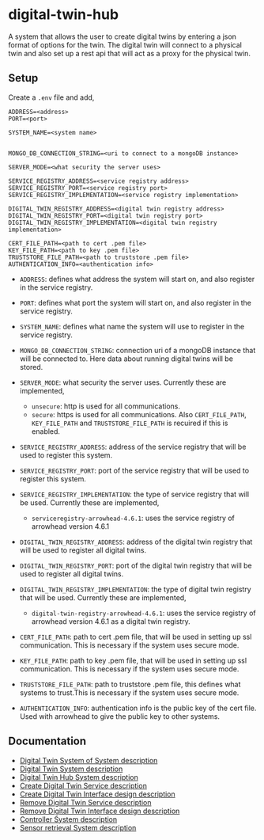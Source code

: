 # digital-twin-hub
 A system that allows the user to create digital twins by entering a json format of options for the twin. 
 The digital twin will connect to a physical twin and also set up a rest api that will act as a proxy for the physical twin.

## Setup
Create a `.env` file and add,

```
ADDRESS=<address>
PORT=<port>

SYSTEM_NAME=<system name>


MONGO_DB_CONNECTION_STRING=<uri to connect to a mongoDB instance>

SERVER_MODE=<what security the server uses>

SERVICE_REGISTRY_ADDRESS=<service registry address>
SERVICE_REGISTRY_PORT=<service registry port>
SERVICE_REGISTRY_IMPLEMENTATION=<service registry implementation>

DIGITAL_TWIN_REGISTRY_ADDRESS=<digital twin registry address>
DIGITAL_TWIN_REGISTRY_PORT=<digital twin registry port>
DIGITAL_TWIN_REGISTRY_IMPLEMENTATION=<digital twin registry implementation>

CERT_FILE_PATH=<path to cert .pem file>
KEY_FILE_PATH=<path to key .pem file>
TRUSTSTORE_FILE_PATH=<path to truststore .pem file>
AUTHENTICATION_INFO=<authentication info>
```

* `ADDRESS`: defines what address the system will start on, and also register in the service registry.
* `PORT`: defines what port the system will start on, and also register in the service registry.

* `SYSTEM_NAME`: defines what name the system will use to register in the service registry. 

* `MONGO_DB_CONNECTION_STRING`: connection uri of a mongoDB instance that will be connected to. Here data about running digital twins will be stored. 

* `SERVER_MODE`: what security the server uses. Currently these are implemented, 
    * `unsecure`: http is used for all communications.
    * `secure`: https is used for all communications. Also `CERT_FILE_PATH`, `KEY_FILE_PATH` and `TRUSTSTORE_FILE_PATH` is recuired if this is enabled.

* `SERVICE_REGISTRY_ADDRESS`: address of the service registry that will be used to register this system.
* `SERVICE_REGISTRY_PORT`: port of the service registry that will be used to register this system.
* `SERVICE_REGISTRY_IMPLEMENTATION`: the type of service registry that will be used. Currently these are implemented, 
    * `serviceregistry-arrowhead-4.6.1`: uses the service registry of arrowhead version 4.6.1

* `DIGITAL_TWIN_REGISTRY_ADDRESS`: address of the digital twin registry that will be used to register all digital twins.
* `DIGITAL_TWIN_REGISTRY_PORT`: port of the digital twin registry that will be used to register all digital twins.
* `DIGITAL_TWIN_REGISTRY_IMPLEMENTATION`: the type of digital twin registry that will be used. Currently these are implemented, 
    *  `digital-twin-registry-arrowhead-4.6.1`: uses the service registry of arrowhead version 4.6.1 as a digital twin registry.

* `CERT_FILE_PATH`: path to cert .pem file, that will be used in setting up ssl communication. This is necessary if the system uses secure mode.
* `KEY_FILE_PATH`: path to key .pem file, that will be used in setting up ssl communication. This is necessary if the system uses secure mode.
* `TRUSTSTORE_FILE_PATH`: path to truststore .pem file, this defines what systems to trust.This is necessary if the system uses secure mode.
* `AUTHENTICATION_INFO`: authentication info is the public key of the cert file. Used with arrowhead to give the public key to other systems.

## Documentation 
* [Digital Twin System of System description](https://github.com/MrDweller/digital-twin-hub/blob/master/docs/Digital-Twin_SoSD.pdf)
* [Digital Twin System description](https://github.com/MrDweller/digital-twin-hub/blob/master/docs/DigitalTwin/digital-twin-hub_sysd.pdf)
* [Digital Twin Hub System description](https://github.com/MrDweller/digital-twin-hub/blob/master/docs/DigitalTwin/digital-twin_sysd.pdf)
* [Create Digital Twin Service description](https://github.com/MrDweller/digital-twin-hub/blob/master/docs/DigitalTwin/create-digital-twin_sd.pdf)
* [Create Digital Twin Interface design description](https://github.com/MrDweller/digital-twin-hub/blob/master/docs/DigitalTwin/create-digital-twin_idd.pdf)
* [Remove Digital Twin Service description](https://github.com/MrDweller/digital-twin-hub/blob/master/docs/DigitalTwin/remove-digital-twin_sd.pdf)
* [Remove Digital Twin Interface design description](https://github.com/MrDweller/digital-twin-hub/blob/master/docs/DigitalTwin/remove-digital-twin_idd.pdf)
* [Controller System description](https://github.com/MrDweller/controller-system/blob/master/docs/controller_sysd.pdf)
* [Sensor retrieval System description](https://github.com/MrDweller/sensor-retrieval-system/blob/master/docs/sensor-retrieval_sysd.pdf)